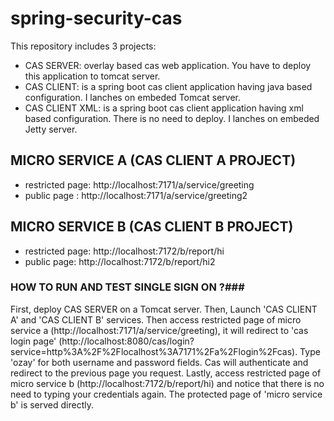 # spring-security-cas #

This repository includes 3 projects:
* CAS SERVER: overlay based cas web application. You have to deploy this application to tomcat server.
* CAS CLIENT: is a spring boot cas client application having java based configuration. I lanches on embeded Tomcat server.
* CAS CLIENT XML:  is a spring boot cas client application having xml based configuration. There is no need to deploy. I lanches on embeded Jetty server.

## MICRO SERVICE A (CAS CLIENT A PROJECT) ##
* restricted page: http://localhost:7171/a/service/greeting
* public page : http://localhost:7171/a/service/greeting2


## MICRO SERVICE B (CAS CLIENT B PROJECT) ##
* restricted page: http://localhost:7172/b/report/hi
* public page: http://localhost:7172/b/report/hi2


### HOW TO RUN AND TEST SINGLE SIGN ON ?###
First, deploy CAS SERVER on a Tomcat server. Then, Launch 'CAS CLIENT A' and 'CAS CLIENT B' services.
Then access restricted page of micro service a (http://localhost:7171/a/service/greeting), it will redirect to 'cas login page' (http://localhost:8080/cas/login?service=http%3A%2F%2Flocalhost%3A7171%2Fa%2Flogin%2Fcas).
Type 'ozay' for both username and password fields. Cas will authenticate and redirect to the previous page you request.
Lastly, access restricted page of micro service b (http://localhost:7172/b/report/hi) and notice that there is no need to typing your credentials again. The protected page of 'micro service b' is served directly. 

